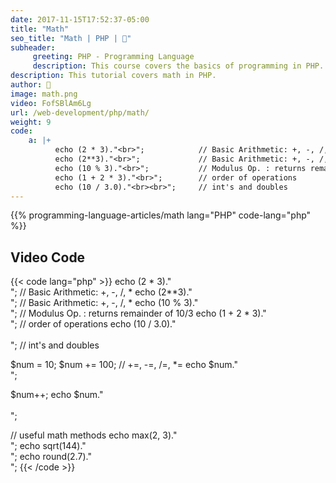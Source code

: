 ```yaml
---
date: 2017-11-15T17:52:37-05:00
title: "Math"
seo_title: "Math | PHP | 🦒"
subheader:
     greeting: PHP - Programming Language
     description: This course covers the basics of programming in PHP. Work your way through the videos/articles and I'll teach you everything you need to know to start your programming journey!
description: This tutorial covers math in PHP.
author: 🦒
image: math.png
video: FofSBlAm6Lg
url: /web-development/php/math/
weight: 9
code:
    a: |+
          echo (2 * 3)."<br>";            // Basic Arithmetic: +, -, /, *
          echo (2**3)."<br>";             // Basic Arithmetic: +, -, /, *
          echo (10 % 3)."<br>";           // Modulus Op. : returns remainder of 10/3
          echo (1 + 2 * 3)."<br>";        // order of operations
          echo (10 / 3.0)."<br><br>";     // int's and doubles
---
```


{{% programming-language-articles/math lang="PHP" code-lang="php" %}}

## Video Code

{{< code lang="php" >}}
echo (2 * 3)."<br>";            // Basic Arithmetic: +, -, /, *
echo (2**3)."<br>";             // Basic Arithmetic: +, -, /, *
echo (10 % 3)."<br>";           // Modulus Op. : returns remainder of 10/3
echo (1 + 2 * 3)."<br>";        // order of operations
echo (10 / 3.0)."<br><br>";     // int's and doubles


$num = 10;
$num += 100;                    // +=, -=, /=, *=
echo $num."<br>";

$num++;
echo $num."<br><br>";

// useful math methods
echo max(2, 3)."<br>";
echo sqrt(144)."<br>";
echo round(2.7)."<br>";
{{< /code >}}